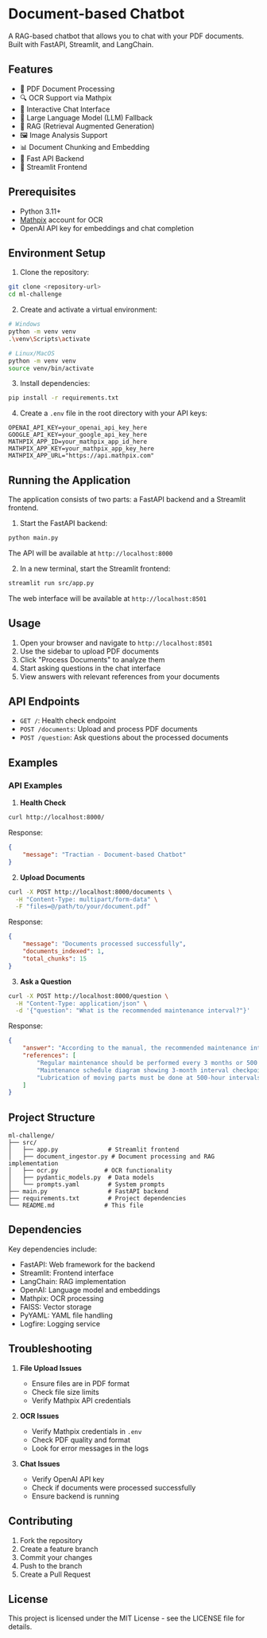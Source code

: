 # Document-based Chatbot

A RAG-based chatbot that allows you to chat with your PDF documents. Built with FastAPI, Streamlit, and LangChain.

## Features

- 📄 PDF Document Processing
- 🔍 OCR Support via Mathpix
- 💬 Interactive Chat Interface
- 🔄 Large Language Model (LLM) Fallback
- 🔗 RAG (Retrieval Augmented Generation)
- 🖼️ Image Analysis Support
- 📊 Document Chunking and Embedding
- 🚀 Fast API Backend
- 🎯 Streamlit Frontend

## Prerequisites

- Python 3.11+
- [Mathpix](https://mathpix.com/) account for OCR
- OpenAI API key for embeddings and chat completion

## Environment Setup

1. Clone the repository:
```bash
git clone <repository-url>
cd ml-challenge
```

2. Create and activate a virtual environment:
```bash
# Windows
python -m venv venv
.\venv\Scripts\activate

# Linux/MacOS
python -m venv venv
source venv/bin/activate
```

3. Install dependencies:
```bash
pip install -r requirements.txt
```

4. Create a `.env` file in the root directory with your API keys:
```env
OPENAI_API_KEY=your_openai_api_key_here
GOOGLE_API_KEY=your_google_api_key_here
MATHPIX_APP_ID=your_mathpix_app_id_here
MATHPIX_APP_KEY=your_mathpix_app_key_here
MATHPIX_APP_URL="https://api.mathpix.com"
```

## Running the Application

The application consists of two parts: a FastAPI backend and a Streamlit frontend.

1. Start the FastAPI backend:
```bash
python main.py
```
The API will be available at `http://localhost:8000`

2. In a new terminal, start the Streamlit frontend:
```bash
streamlit run src/app.py
```
The web interface will be available at `http://localhost:8501`

## Usage

1. Open your browser and navigate to `http://localhost:8501`
2. Use the sidebar to upload PDF documents
3. Click "Process Documents" to analyze them
4. Start asking questions in the chat interface
5. View answers with relevant references from your documents

## API Endpoints

- `GET /`: Health check endpoint
- `POST /documents`: Upload and process PDF documents
- `POST /question`: Ask questions about the processed documents

## Examples

### API Examples

1. **Health Check**
```bash
curl http://localhost:8000/
```
Response:
```json
{
    "message": "Tractian - Document-based Chatbot"
}
```

2. **Upload Documents**
```bash
curl -X POST http://localhost:8000/documents \
  -H "Content-Type: multipart/form-data" \
  -F "files=@/path/to/your/document.pdf"
```
Response:
```json
{
    "message": "Documents processed successfully",
    "documents_indexed": 1,
    "total_chunks": 15
}
```

3. **Ask a Question**
```bash
curl -X POST http://localhost:8000/question \
  -H "Content-Type: application/json" \
  -d '{"question": "What is the recommended maintenance interval?"}'
```
Response:
```json
{
    "answer": "According to the manual, the recommended maintenance interval is every 3 months or 500 operating hours, whichever comes first. This includes inspecting bearings, lubricating moving parts, and checking belt tension.",
    "references": [
        "Regular maintenance should be performed every 3 months or 500 operating hours.",
        "Maintenance schedule diagram showing 3-month interval checkpoints for bearings and belt inspection.",
        "Lubrication of moving parts must be done at 500-hour intervals to ensure optimal performance."
    ]
}
```

## Project Structure

```
ml-challenge/
├── src/
│   ├── app.py              # Streamlit frontend
│   ├── document_ingestor.py # Document processing and RAG implementation
│   ├── ocr.py             # OCR functionality
│   ├── pydantic_models.py  # Data models
│   └── prompts.yaml        # System prompts
├── main.py                 # FastAPI backend
├── requirements.txt        # Project dependencies
└── README.md              # This file
```

## Dependencies

Key dependencies include:
- FastAPI: Web framework for the backend
- Streamlit: Frontend interface
- LangChain: RAG implementation
- OpenAI: Language model and embeddings
- Mathpix: OCR processing
- FAISS: Vector storage
- PyYAML: YAML file handling
- Logfire: Logging service

## Troubleshooting

1. **File Upload Issues**
   - Ensure files are in PDF format
   - Check file size limits
   - Verify Mathpix API credentials

2. **OCR Issues**
   - Verify Mathpix credentials in `.env`
   - Check PDF quality and format
   - Look for error messages in the logs

3. **Chat Issues**
   - Verify OpenAI API key
   - Check if documents were processed successfully
   - Ensure backend is running

## Contributing

1. Fork the repository
2. Create a feature branch
3. Commit your changes
4. Push to the branch
5. Create a Pull Request

## License

This project is licensed under the MIT License - see the LICENSE file for details. 